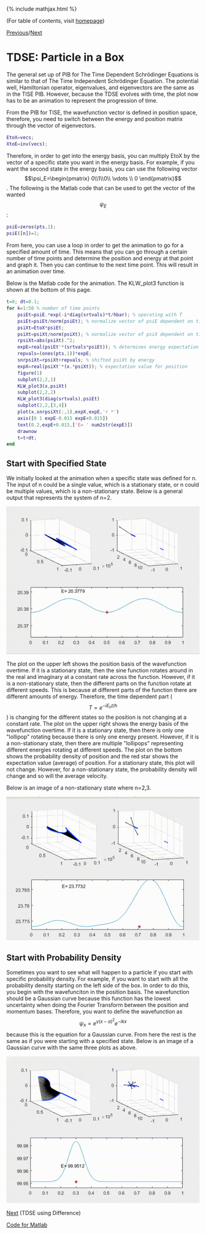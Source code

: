{% include mathjax.html %}

(For table of contents, visit [homepage](/README.md))

[Previous](TDSE.md)/[Next](Class_Mar1.md)

# TDSE: Particle in a Box

The general set up of PIB for The Time Dependent Schrödinger Equations is similar to that of The Time Independent Schrödinger Equation. The potential well, Hamiltonian operator, eigenvalues, and eigenvectors are the same as in the TISE PIB. However, because the TDSE evolves with time, the plot now has to be an animation to represent the progression of time. 

From the PIB for TISE, the wavefunction vector is defined in position space, therefore, you need to switch between the energy and position matrix through the vector of eigenvectors.
```Matlab
EtoX=vecs; 
XtoE=inv(vecs);
```
Therefore, in order to get into the energy basis, you can multiply EtoX by the vector of a specific state you want in the energy basis. For example, if you want the second state in the energy basis, you can use the following vector $$\psi_E=\begin{pmatrix} 0\\1\\0\\ \vdots \\ 0 \end{pmatrix}$$. The following is the Matlab code that can be used to get the vector of the wanted $$\psi_E$$:
```Matlab
psiE=zeros(pts,1); 
psiE([n])=1;
```
From here, you can use a loop in order to get the animation to go for a specified amount of time. This means that you can go through a certain number of time points and determine the position and energy at that point and graph it. Then you can continue to the next time point. This will result in an animation over time. 

Below is the Matlab code for the animation. The KLW_plot3 function is shown at the bottom of this page. 
```Matlab
t=0; dt=0.1;
for k=1:50 % number of time points
    psiEt=psiE.*exp(-i*diag(srtvals)*t/hbar); % operating with T
    psiEt=psiEt/norm(psiEt); % normalize vector of psiE dependent on time
    psiXt=EtoX*psiEt;
    psiXt=psiXt/norm(psiXt); % normalize vector of psiX dependent on time
    rpsiXt=abs(psiXt).^2;
    expE=real(psiEt'*(srtvals*psiEt)); % determines energy expectation value in energy basis
    repvals=(ones(pts,1))*expE;
    snrpsiXt=rpsiXt+repvals; % shifted psiXt by energy
    expX=real(psiXt'*(x.*psiXt)); % expectation value for position
    figure(1)
    subplot(2,2,1)
    KLW_plot3(x,psiXt)
    subplot(2,2,2)
    KLW_plot3(diag(srtvals),psiEt)
    subplot(2,2,[3,4])
    plot(x,snrpsiXt(:,1),expX,expE,'r *')  
    axis([0 1 expE-0.015 expE+0.015])
    text(0.2,expE+0.013,['E= ' num2str(expE)])
    drawnow
    t=t+dt;
end
```
## Start with Specified State

We initially looked at the animation when a specific state was defined for n. The input of n could be a single value, which is a stationary state, or n could be multiple values, which is a non-stationary state. Below is a general output that represents the system of n=2.

![Animation](/n=2.gif)

The plot on the upper left shows the position basis of the wavefunction overtime. If it is a stationary state, then the sine function rotates around in the real and imaginary at a constant rate across the function. However, if it is a non-stationary state, then the different parts on the function rotate at different speeds. This is because at different parts of the function there are different amounts of energy. Therefore, the time dependent part ($$T=e^{-i E_n t/\hbar}$$) is changing for the different states so the position is not changing at a constant rate. The plot on the upper right shows the energy basis of the wavefunction overtime. If it is a stationary state, then there is only one "lollipop" rotating because there is only one energy present. However, if it is a non-stationary state, then there are multiple "lollipops" representing different energies rotating at different speeds. The plot on the bottom shows the probability density of position and the red star shows the expectation value (average) of position. For a stationary state, this plot will not change. However, for a non-stationary state, the probability density will change and so will the average velocity.

Below is an image of a non-stationary state where n=2,3.

![Animation](/n=2,3.gif)

## Start with Probability Density

Sometimes you want to see what will happen to a particle if you start with specific probability density. For example, if you want to start with all the probability density starting on the left side of the box. In order to do this, you begin with the wavefunciton in the position basis. The wavefunction should be a Gaussian curve because this function has the lowest uncertainty when doing the Fourier Transform between the position and momentum bases. Therefore, you want to define the wavefunction as $$\psi_x=e^{\gamma(x-a)^2}e^{-i k x}$$ because this is the equation for a Gaussian curve. From here the rest is the same as if you were starting with a specified state. Below is an image of a Gaussian curve with the same three plots as above. 

![Gaussian](/gaussian.gif)

[Next](/Class_Mar1.md) (TDSE using Difference)

[Code for Matlab](/TDSEPIB.md)
